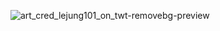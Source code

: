 ![art_cred_lejung101_on_twt-removebg-preview](https://github.com/user-attachments/assets/4d45de8e-7d01-4737-b58d-d8eb1bd41fed)
